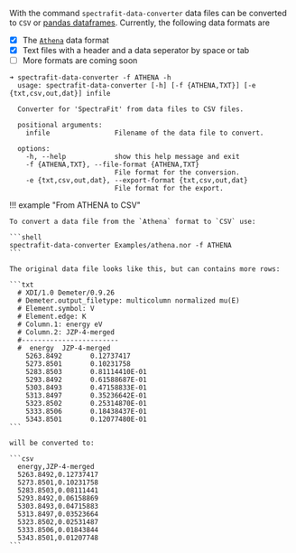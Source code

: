 With the command `spectrafit-data-converter` data files can be converted to
`CSV` or [pandas dataframes][1]. Currently, the following data formats are

- [x] The [`Athena`][2] data format
- [x] Text files with a header and a data seperator by space or tab
- [ ] More formats are coming soon

```shell
➜ spectrafit-data-converter -f ATHENA -h
  usage: spectrafit-data-converter [-h] [-f {ATHENA,TXT}] [-e {txt,csv,out,dat}] infile

  Converter for 'SpectraFit' from data files to CSV files.

  positional arguments:
    infile                Filename of the data file to convert.

  options:
    -h, --help            show this help message and exit
    -f {ATHENA,TXT}, --file-format {ATHENA,TXT}
                          File format for the conversion.
    -e {txt,csv,out,dat}, --export-format {txt,csv,out,dat}
                          File format for the export.
```

!!! example "From ATHENA to CSV"

    To convert a data file from the `Athena` format to `CSV` use:

    ```shell
    spectrafit-data-converter Examples/athena.nor -f ATHENA
    ```

    The original data file looks like this, but can contains more rows:

    ```txt
      # XDI/1.0 Demeter/0.9.26
      # Demeter.output_filetype: multicolumn normalized mu(E)
      # Element.symbol: V
      # Element.edge: K
      # Column.1: energy eV
      # Column.2: JZP-4-merged
      #------------------------
      #  energy  JZP-4-merged
        5263.8492       0.12737417
        5273.8501       0.10231758
        5283.8503       0.81114410E-01
        5293.8492       0.61588687E-01
        5303.8493       0.47158833E-01
        5313.8497       0.35236642E-01
        5323.8502       0.25314870E-01
        5333.8506       0.18438437E-01
        5343.8501       0.12077480E-01
    ```

    will be converted to:

    ```csv
      energy,JZP-4-merged
      5263.8492,0.12737417
      5273.8501,0.10231758
      5283.8503,0.08111441
      5293.8492,0.06158869
      5303.8493,0.04715883
      5313.8497,0.03523664
      5323.8502,0.02531487
      5333.8506,0.01843844
      5343.8501,0.01207748
    ```

[1]: https://pandas.pydata.org/pandas-docs/stable/reference/api/pandas.DataFrame.html
[2]: https://bruceravel.github.io/demeter/documents/Athena/other/plugin.html
